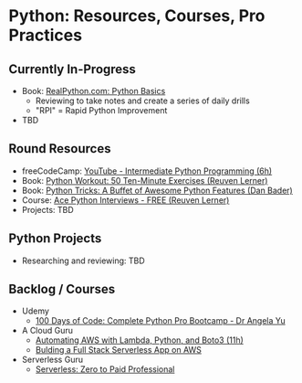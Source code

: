 # Python: Resources, Courses, Pro Practices

## Currently In-Progress

- Book: [RealPython.com: Python Basics](https://realpython.com/learning-paths/python-basics-book/)
    - Reviewing to take notes and create a series of daily drills 
    - "RPI" = Rapid Python Improvement
- TBD

## Round Resources

- freeCodeCamp: [YouTube - Intermediate Python Programming (6h)](https://www.youtube.com/watch?v=HGOBQPFzWKo)
- Book: [Python Workout: 50 Ten-Minute Exercises (Reuven Lerner)](https://lerner.co.il/2019/04/29/improve-your-python-skills-with-my-new-book-python-workout/)
- Book: [Python Tricks: A Buffet of Awesome Python Features (Dan Bader)](https://realpython.com/products/python-tricks-book/)
- Course: [Ace Python Interviews - FREE (Reuven Lerner)](https://store.lerner.co.il/ace-python-interviews)
- Projects: TBD

## Python Projects

- Researching and reviewing: TBD

## Backlog / Courses

- Udemy
    - [100 Days of Code: Complete Python Pro Bootcamp - Dr Angela Yu](https://www.udemy.com/course/100-days-of-code/)
- A Cloud Guru
    - [Automating AWS with Lambda, Python, and Boto3 (11h)](https://learn.acloud.guru/course/d15d3060-fa99-4dbd-90c1-c1b9abb70f53/overview)
    - [Bulding a Full Stack Serverless App on AWS](https://acloudguru.com/course/building-a-full-stack-serverless-application-on-aws)
- Serverless Guru
    - [Serverless: Zero to Paid Professional](https://training.serverlessguru.com/courses/serverless-from-zero-to-paid-professional)